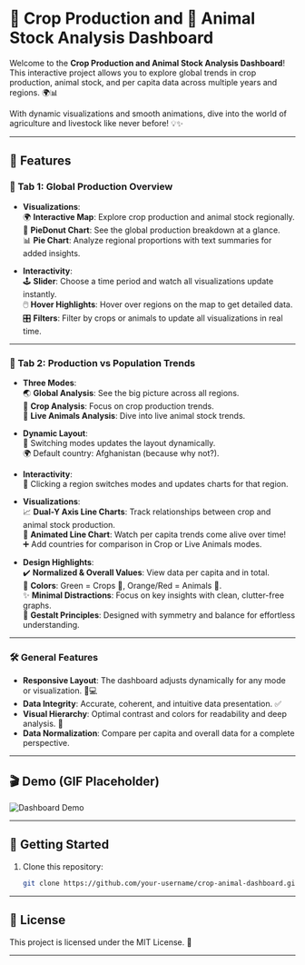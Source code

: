 # 🌾 Crop Production and 🐄 Animal Stock Analysis Dashboard

Welcome to the **Crop Production and Animal Stock Analysis Dashboard**! This interactive project allows you to explore global trends in crop production, animal stock, and per capita data across multiple years and regions. 🌍📊

With dynamic visualizations and smooth animations, dive into the world of agriculture and livestock like never before! 💡✨

---

## 🎨 Features

### 📌 Tab 1: Global Production Overview
- **Visualizations**:  
  🌍 **Interactive Map**: Explore crop production and animal stock regionally.  
  🍩 **PieDonut Chart**: See the global production breakdown at a glance.  
  📊 **Pie Chart**: Analyze regional proportions with text summaries for added insights.

- **Interactivity**:  
  🕹️ **Slider**: Choose a time period and watch all visualizations update instantly.  
  🖱️ **Hover Highlights**: Hover over regions on the map to get detailed data.  
  🎛️ **Filters**: Filter by crops or animals to update all visualizations in real time.

---

### 📌 Tab 2: Production vs Population Trends
- **Three Modes**:  
  🌏 **Global Analysis**: See the big picture across all regions.  
  🌽 **Crop Analysis**: Focus on crop production trends.  
  🐄 **Live Animals Analysis**: Dive into live animal stock trends.

- **Dynamic Layout**:  
  🔄 Switching modes updates the layout dynamically.  
  🌍 Default country: Afghanistan (because why not?).  

- **Interactivity**:  
  📍 Clicking a region switches modes and updates charts for that region.

- **Visualizations**:  
  📈 **Dual-Y Axis Line Charts**: Track relationships between crop and animal stock production.  
  🎥 **Animated Line Chart**: Watch per capita trends come alive over time!  
  ➕ Add countries for comparison in Crop or Live Animals modes.

- **Design Highlights**:  
  ✔️ **Normalized & Overall Values**: View data per capita and in total.  
  🎨 **Colors**: Green = Crops 🌱, Orange/Red = Animals 🐾.  
  ✨ **Minimal Distractions**: Focus on key insights with clean, clutter-free graphs.  
  🧠 **Gestalt Principles**: Designed with symmetry and balance for effortless understanding.

---

### 🛠️ General Features
- **Responsive Layout**: The dashboard adjusts dynamically for any mode or visualization. 📱💻
- **Data Integrity**: Accurate, coherent, and intuitive data presentation. ✅
- **Visual Hierarchy**: Optimal contrast and colors for readability and deep analysis. 🎨
- **Data Normalization**: Compare per capita and overall data for a complete perspective.

---

## 🎬 Demo (GIF Placeholder)
![Dashboard Demo](https://placeholder.com/your-demo-gif.gif)

---

## 🚀 Getting Started

1. Clone this repository:
   ```bash
   git clone https://github.com/your-username/crop-animal-dashboard.git

---

## 📜 License
This project is licensed under the MIT License. 📄

---

